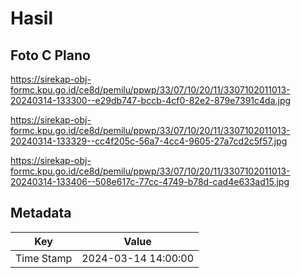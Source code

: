 # Hasil

## Foto C Plano

https://sirekap-obj-formc.kpu.go.id/ce8d/pemilu/ppwp/33/07/10/20/11/3307102011013-20240314-133300--e29db747-bccb-4cf0-82e2-879e7391c4da.jpg

https://sirekap-obj-formc.kpu.go.id/ce8d/pemilu/ppwp/33/07/10/20/11/3307102011013-20240314-133329--cc4f205c-56a7-4cc4-9605-27a7cd2c5f57.jpg

https://sirekap-obj-formc.kpu.go.id/ce8d/pemilu/ppwp/33/07/10/20/11/3307102011013-20240314-133406--508e617c-77cc-4749-b78d-cad4e633ad15.jpg


## Metadata

| Key        | Value               |
| ---------- | ------------------- |
| Time Stamp | 2024-03-14 14:00:00 |



